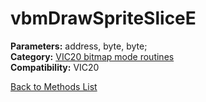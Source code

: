 # vbmDrawSpriteSliceE

**Parameters:** address, byte, byte;  
**Category:** [VIC20 bitmap mode routines](../categories/vic20_bitmap_mode_routines.md)  
**Compatibility:** VIC20  


[Back to Methods List](../../SUMMARY.md)
